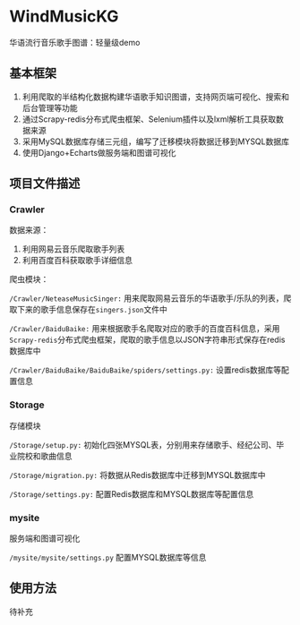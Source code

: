 # WindMusicKG

华语流行音乐歌手图谱：轻量级demo

## 基本框架

1. 利用爬取的半结构化数据构建华语歌手知识图谱，支持网页端可视化、搜索和后台管理等功能
2. 通过Scrapy-redis分布式爬虫框架、Selenium插件以及lxml解析工具获取数据来源
3. 采用MySQL数据库存储三元组，编写了迁移模块将数据迁移到MYSQL数据库
4. 使用Django+Echarts做服务端和图谱可视化

## 项目文件描述

### Crawler

数据来源：

1. 利用网易云音乐爬取歌手列表
2. 利用百度百科获取歌手详细信息

爬虫模块：

`/Crawler/NeteaseMusicSinger:` 用来爬取网易云音乐的华语歌手/乐队的列表，爬取下来的歌手信息保存在`singers.json`文件中

`/Crawler/BaiduBaike:` 用来根据歌手名爬取对应的歌手的百度百科信息，采用`Scrapy-redis`分布式爬虫框架，爬取的歌手信息以JSON字符串形式保存在redis数据库中

`/Crawler/BaiduBaike/BaiduBaike/spiders/settings.py:` 设置redis数据库等配置信息

### Storage

存储模块

`/Storage/setup.py:` 初始化四张MYSQL表，分别用来存储歌手、经纪公司、毕业院校和歌曲信息

`/Storage/migration.py:` 将数据从Redis数据库中迁移到MYSQL数据库中

`/Storage/settings.py:` 配置Redis数据库和MYSQL数据库等配置信息

### mysite

服务端和图谱可视化

`/mysite/mysite/settings.py` 配置MYSQL数据库等信息

## 使用方法

待补充

